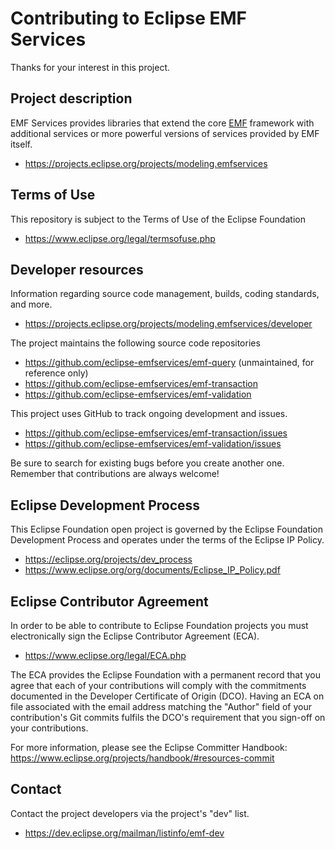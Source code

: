 # Contributing to Eclipse EMF Services

Thanks for your interest in this project.

## Project description

EMF Services provides libraries that extend the core [EMF](https://www.eclipse.org/emf) framework with additional services or more powerful versions of services provided by EMF itself.

* https://projects.eclipse.org/projects/modeling.emfservices

## Terms of Use

This repository is subject to the Terms of Use of the Eclipse Foundation

* https://www.eclipse.org/legal/termsofuse.php

## Developer resources

Information regarding source code management, builds, coding standards, and more.

* https://projects.eclipse.org/projects/modeling.emfservices/developer

The project maintains the following source code repositories

* https://github.com/eclipse-emfservices/emf-query (unmaintained, for reference only)
* https://github.com/eclipse-emfservices/emf-transaction
* https://github.com/eclipse-emfservices/emf-validation

This project uses GitHub to track ongoing development and issues.

* https://github.com/eclipse-emfservices/emf-transaction/issues
* https://github.com/eclipse-emfservices/emf-validation/issues

Be sure to search for existing bugs before you create another one. Remember that contributions are always welcome!

## Eclipse Development Process

This Eclipse Foundation open project is governed by the Eclipse Foundation
Development Process and operates under the terms of the Eclipse IP Policy.

* https://eclipse.org/projects/dev_process
* https://www.eclipse.org/org/documents/Eclipse_IP_Policy.pdf

## Eclipse Contributor Agreement

In order to be able to contribute to Eclipse Foundation projects you must electronically sign the Eclipse Contributor Agreement (ECA).

* https://www.eclipse.org/legal/ECA.php

The ECA provides the Eclipse Foundation with a permanent record that you agree that each of your contributions will comply with the commitments documented in the Developer Certificate of Origin (DCO).
Having an ECA on file associated with the email address matching the "Author" field of your contribution's Git commits fulfils the DCO's requirement that you sign-off on your contributions.

For more information, please see the Eclipse Committer Handbook:
https://www.eclipse.org/projects/handbook/#resources-commit

## Contact

Contact the project developers via the project's "dev" list.

* https://dev.eclipse.org/mailman/listinfo/emf-dev
